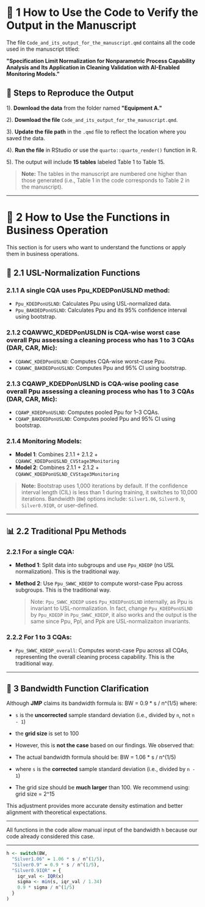 # 📘 1 How to Use the Code to Verify the Output in the Manuscript

The file `Code_and_its_output_for_the_manuscript.qmd` contains all the code used in the manuscript titled:

**"Specification Limit Normalization for Nonparametric Process Capability Analysis and Its Application in Cleaning Validation with AI-Enabled Monitoring Models."**

## 🔧 Steps to Reproduce the Output

1). **Download the data** from the folder named **"Equipment A."**

2). **Download the file** `Code_and_its_output_for_the_manuscript.qmd`.

3). **Update the file path** in the `.qmd` file to reflect the location where you saved the data.

4). **Run the file** in RStudio or use the `quarto::quarto_render()` function in R.

5). The output will include **15 tables** labeled Table 1 to Table 15.  

   > **Note:** The tables in the manuscript are numbered one higher than those generated (i.e., Table 1 in the code corresponds to Table 2 in the manuscript).
---

# 🧠 2 How to Use the Functions in Business Operation

This section is for users who want to understand the functions or apply them in business operations.

## 📏 2.1  USL-Normalization Functions 

### 2.1.1 A single CQA uses Ppu_KDEDPonUSLND method:
- `Ppu_KDEDPonUSLND`: Calculates Ppu using USL-normalized data.
- `Ppu_BAKDEDPonUSLND`: Calculates Ppu and its 95% confidence interval using bootstrap.

### 2.1.2 CQAWWC_KDEDPonUSLDN is CQA-wise worst case overall Ppu assessing a cleaning process who has 1 to 3 CQAs (DAR, CAR, Mic):
- `CQAWWC_KDEDPonUSLND`: Computes CQA-wise worst-case Ppu.
- `CQAWWC_BAKDEDPonUSLND`: Computes Ppu and 95% CI using bootstrap.

### 2.1.3 CQAWP_KDEDPonUSLND is CQA-wise pooling case overall Ppu assessing a cleaning process who has 1 to 3 CQAs (DAR, CAR, Mic):
- `CQAWP_KDEDPonUSLND`: Computes pooled Ppu for 1–3 CQAs.
- `CQAWP_BAKDEDPonUSLND`: Computes pooled Ppu and 95% CI using bootstrap.

### 2.1.4 Monitoring Models:
- **Model 1**: Combines 2.1.1 + 2.1.2 + `CQAWWC_KDEDPonUSLND_CVStage3Monitoring`
- **Model 2**: Combines 2.1.1 + 2.1.2 + `CQAWWC_KDEDPonUSLND_CVStage3Monitoring`

> **Note:** Bootstrap uses 1,000 iterations by default. If the confidence interval length (CIL) is less than 1 during training, it switches to 10,000 iterations. Bandwidth (`BW`) options include: `Silver1.06`, `Silver0.9`, `Silver0.9IQR`, or user-defined.
---

## 📊 2.2 Traditional Ppu Methods

### 2.2.1 For a single CQA:
- **Method 1**: Split data into subgroups and use `Ppu_KDEDP` (no USL normalization). This is the traditional way.
- **Method 2**: Use `Ppu_SWWC_KDEDP` to compute worst-case Ppu across subgroups. This is the traditional way.
  
  > Note: `Ppu_SWWC_KDEDP` uses `Ppu_KDEDPonUSLND` internally, as Ppu is invariant to USL-normalization. In fact, change `Ppu_KDEDPonUSLND` by `Ppu_KDEDP` in `Ppu_SWWC_KDEDP`, it also works and the output is the same since Ppu, Ppl, and Ppk are USL-normalizaiton invariants.

### 2.2.2 For 1 to 3 CQAs:
- `Ppu_SWWC_KDEDP_overall`: Computes worst-case Ppu across all CQAs, representing the overall cleaning process capability. This is the traditional way.

---

## 📐 3  Bandwidth Function Clarification



Although **JMP** claims its bandwidth formula is: BW = 0.9 * s / n^(1/5)
where:
- `s` is the **uncorrected** sample standard deviation (i.e., divided by `n`, not `n - 1`)
- the **grid size** is set to 100
- However, this is **not the case** based on our findings. We observed that:

- The actual bandwidth formula should be: BW = 1.06 * s / n^(1/5)
- where `s` is the **corrected** sample standard deviation (i.e., divided by `n - 1`)

- The grid size should be **much larger** than 100. We recommend using: grid size = 2^15
  
This adjustment provides more accurate density estimation and better alignment with theoretical expectations.

---

All functions in the code allow manual input of the bandwidth `h` because our code already considered this case.

---

```r
h <- switch(BW,
  "Silver1.06" = 1.06 * s / n^(1/5),
  "Silver0.9" = 0.9 * s / n^(1/5),
  "Silver0.9IQR" = {
    iqr_val <- IQR(x)
    sigma <- min(s, iqr_val / 1.34)
    0.9 * sigma / n^(1/5)
  }
)
```
